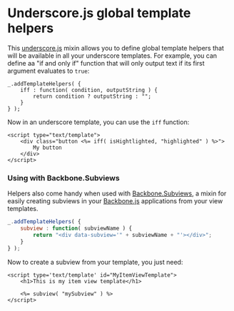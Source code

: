 # Underscore.js global template helpers

This [underscore.js](https://github.com/documentcloud/underscore) mixin allows you to define global template helpers that will be available in all your underscore templates. For example, you can define aa "if and only if" function that will only output text if its first argument evaluates to `true`:

    _.addTemplateHelpers( {
        iff : function( condition, outputString ) {
            return condition ? outputString : "";
        }
    } );

Now in an underscore template, you can use the `iff` function:

    <script type="text/template">
        <div class="button <%= iff( isHightlighted, "highlighted" ) %>">
            My button
        </div>
    </script>

### Using with Backbone.Subviews

Helpers also come handy when used with [Backbone.Subviews](https://github.com/rotundasoftware/backbone.subviews), a mixin for easily creating subviews in your [Backbone.js](http://backbonejs.org/) applications from your view templates.

```javascript
_.addTemplateHelpers( {
    subview : function( subviewName ) {
        return "<div data-subview='" + subviewName + "'></div>";
    }
} );
```

Now to create a subview from your template, you just need:

    <script type='text/template' id="MyItemViewTemplate">
        <h1>This is my item view template</h1>

        <%= subview( "mySubview" ) %>
    </script>
